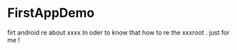 # FirstAppDemo
firt android re about xxxx
In oder to  know that how to re the xxxroot .
just for me !
